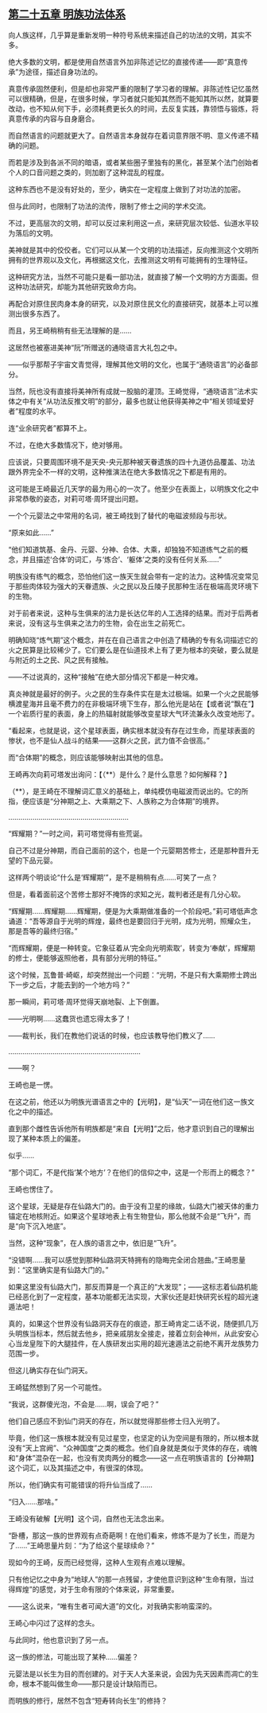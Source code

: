 ## [第二十五章 明族功法体系](https://www.xxbiquge.com/11_11207/9239840.html)


  向人族这样，几乎算是重新发明一种符号系统来描述自己的功法的文明，其实不多。

  绝大多数的文明，都是使用自然语言外加非陈述记忆的直接传递——即“真意传承”为途径，描述自身功法的。

  真意传承固然便利，但是却也非常严重的限制了学习者的理解。非陈述性记忆虽然可以很精确，但是，在很多时候，学习者就只能知其然而不能知其所以然，就算要改动，也不知从何下手，必须耗费更长久的时间，去反复实践，靠领悟与锻炼，将真意传承的内容与自身磨合。

  而自然语言的问题就更大了。自然语言本身就存在着词意界限不明、意义传递不精确的问题。

  而若是涉及到各派不同的暗语，或者某些圈子里独有的黑化，甚至某个法门创始者个人的口音问题之类的，则加剧了这种混乱的程度。

  这种东西也不是没有好处的，至少，确实在一定程度上做到了对功法的加密。

  但与此同时，也限制了功法的流传，限制了修士之间的学术交流。

  不过，更高层次的文明，却可以反过来利用这一点，来研究层次较低、仙道水平较为落后的文明。

  美神就是其中的佼佼者。它们可以从某一个文明的功法描述，反向推测这个文明所拥有的世界观以及文化，再根据这文化，去推测这文明有可能拥有的生理特征。

  这种研究方法，当然不可能只是看一部功法，就直接了解一个文明的方方面面。但这种功法研究，却能为其他研究致命方向。

  再配合对原住民肉身本身的研究，以及对原住民文化的直接研究，就基本上可以推测出很多东西了。

  而且，另王崎稍稍有些无法理解的是……

  这居然也被塞进美神“阮”所赠送的通晓语言大礼包之中。

  ——似乎那帮子宇宙文青觉得，理解其他文明的文化，也属于“通晓语言”的必备部分。

  当然，阮也没有直接将美神所有成就一股脑的灌顶。王崎觉得，“通晓语言”法术实体之中有关“从功法反推文明”的部分，最多也就让他获得美神之中“相关领域爱好者”程度的水平。

  连“业余研究者”都算不上。

  不过，在绝大多数情况下，绝对够用。

  应该说，只要周围环境不是天央-央元那种被天眷遗族的四十九道仿品覆盖、功法跟外界完全不一样的文明，这种推演法在绝大多数情况之下都是有用的。

  这可能是王崎最近几天学的最为用心的一次了。他至少在表面上，以明族文化之中非常恭敬的姿态，对莉可塔·周环提出问题。

  一个个元婴法之中常用的名词，被王崎找到了替代的电磁波频段与形状。

  “原来如此……”

  “他们知道筑基、金丹、元婴、分神、合体、大乘，却独独不知道练气之前的概念，并且描述‘合体’的词汇，与‘炼合’、‘躯体’之类的没有任何关系……”

  明族没有练气的概念，恐怕他们这一族天生就会带有一定的法力。这种情况变常见于那些肉体较为强大的天眷遗族、火之民以及丘陵子民那种生活在极端高灵环境下的生物。

  对于前者来说，这种与生俱来的法力是长达亿年的人工选择的结果。而对于后两者来说，没有这与生俱来之法力的生物，会在出生之前死亡。

  明确知晓“炼气期”这个概念，并在在自己语言之中创造了精确的专有名词描述它的火之民算是比较稀少了。它们要么是在仙道技术上有了更为根本的突破，要么就是与附近的土之民、风之民有接触。

  ——不过说真的，这种“接触”在绝大部分情况下都是一种灾难。

  真炎神就是最好的例子。火之民的生存条件实在是太过极端。如果一个火之民能够横渡星海并且毫不费力的在非极端环境下生存，那么他光是站在【或者说“飘在”】一个岩质行星的表面，身上的热辐射就能够改变星球大气环流兼永久改变地形了。

  “看起来，也就是说，这个星球表面，确实根本就没有存在过生命，而星球表面的惨状，也不是仙人战斗的结果——这群火之民，武力值不会很高。”

  而“合体期”的概念，则应该能够映射出其他的信息。

  王崎再次向莉可塔发出询问：【（**）是什么？是什么意思？如何解释？】

  （**），是王崎在不理解词汇意义的基础上，单纯模仿电磁波而说出的。它的所指，便应该是“分神期之上、大乘期之下、人族称之为合体期”的境界。

  ……………………………………………………

  “辉耀期？”一时之间，莉可塔觉得有些荒诞。

  自己不过是分神期，而自己面前的这个，也是一个元婴期苦修士，还是那种晋升无望的下品元婴。

  这样两个明谈论“什么是‘辉耀期’”，是不是稍稍有点……可笑了一点？

  但是，看着面前这个苦修士那好不掩饰的求知之光，裁判者还是有几分心软。

  “辉耀期……辉耀期……辉耀期，便是为大乘期做准备的一个阶段吧。”莉可塔低声念诵道：“吾等源自于光明的辉煌，最终也是要回归于光明，成为光明，照耀众生，那是吾等的最终归宿。”

  “而辉耀期，便是一种转变。它象征着从‘完全向光明索取’，转变为‘奉献’，辉耀期的修士，便能够返照他者，具有部分光明的特征。”

  这个时候，瓦鲁普·崎岖，却突然抛出一个问题：“光明，不是只有大乘期修士跨出下一步之后，才能去到的一个地方吗？”

  那一瞬间，莉可塔·周环觉得天崩地裂、上下倒置。

  ——光明啊……这蠢货也遗忘得太多了！

  ——裁判长，我们在教他们说话的时候，也应该教导他们教义了……

  …………………………………………………………

  ——啊？

  王崎也是一愣。

  在这之前，他还以为明族光谱语言之中的【光明】，是“仙天”一词在他们这一族文化之中的描述。

  直到那个雌性告诉他所有明族都是“来自【光明】”之后，他才意识到自己的理解出现了某种本质上的偏差。

  似乎……

  “那个词汇，不是代指‘某个地方’？在他们的信仰之中，这是一个形而上的概念？”

  王崎也愣住了。

  这个星球，无疑是存在仙路大门的。由于没有卫星的缘故，仙路大门被天体的重力锚定在地核附近。如果这个星球地表上有生物登仙，那么他就不会是“飞升”，而是“向下沉入地底”。

  当然，这种“现象”，在人族的语言之中，依旧是“飞升”。

  “没错啊……我可以感觉到那种仙路洞天特拥有的隐晦完全闭合翘曲。”王崎思量到：“这里确实是有仙路大门的。”

  如果这里没有仙路大门，那反而算是一个真正的“大发现”；——这标志着仙路机能已经恶化到了一定程度，基本功能都无法实现，大家伙还是赶快研究长程的超光速遁法吧！

  真的，如果这个世界没有仙路洞天存在的痕迹，那王崎肯定二话不说，随便抓几万头明族当标本，然后就去他乡，把亲戚朋友全接走，接着立刻会神州，从此安安心心当龙皇陛下的大腿挂件，在人族研发出实用的超光速遁法之前绝不离开龙族势力范围一步。

  但这儿确实存在仙门洞天。

  王崎猛然想到了另一个可能性。

  “我说，这群傻光泡，不会是……啊，误会了吧？”

  他们自己感应不到仙门洞天的存在，所以就觉得那些修士归入光明了。

  毕竟，他们这一族根本就没有见过星空，也坚定的认为空间是有限的，所以根本就没有“天上宫阙”、“众神国度”之类的概念。他们自身就是类似于灵体的存在，魂魄和“身体”混杂在一起，也没有灵肉两分的概念——这一点在明族语言的【分神期】这个词汇，以及其描述之中，有很深的体现。

  所以，他们确实有可能错误的将升仙当成了……

  “归入……那啥。”

  王崎没有破解【光明】这个词，自然也无法念出来。

  “卧槽，那这一族的世界观有点奇葩啊！在他们看来，修炼不是为了长生，而是为了……”王崎思量片刻：“为了给这个星球续命？”

  现如今的王崎，反而已经觉得，这种人生观有点难以理解。

  只有他记忆之中身为“地球人”的那一点残留，才使他意识到这种“生命有限，当过得辉煌”的感觉，对于生命有限的个体来说，非常重要。

  ——这么说来，“唯有生者可闻大道”的文化，对我确实影响蛮深的。

  王崎心中闪过了这样的念头。

  与此同时，他也意识到了另一点。

  这一族的修法，可能出现了某种……偏差？

  元婴法是以长生为目的而创建的。对于天人大圣来说，会因为先天因素而凋亡的生命，根本不能叫做生命——那只是设计缺陷而已。

  而明族的修行，居然不包含“短寿转向长生”的修持？
